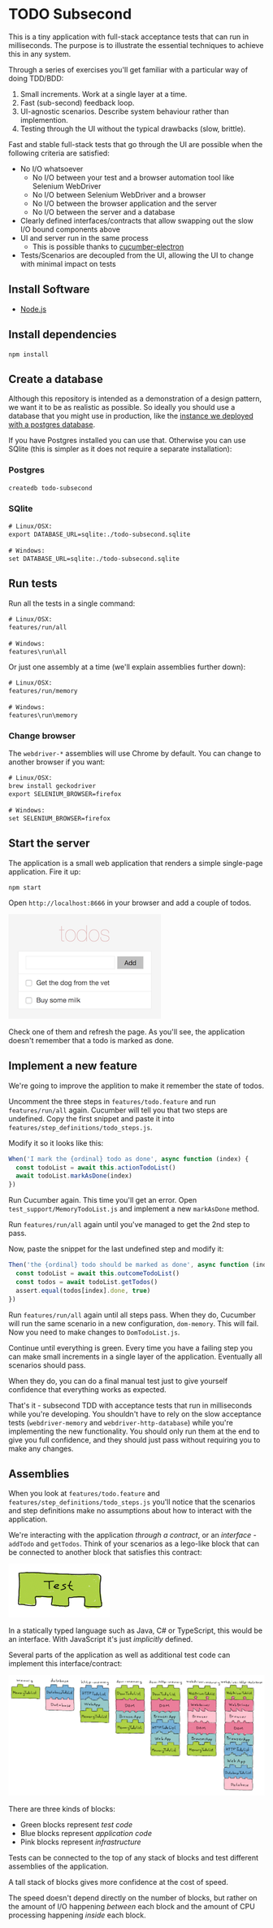 # TODO Subsecond

This is a tiny application with full-stack acceptance tests that can run in milliseconds. The purpose is to illustrate
the essential techniques to achieve this in any system.

Through a series of exercises you'll get familiar with a particular way of doing TDD/BDD:

1. Small increments. Work at a single layer at a time.
2. Fast (sub-second) feedback loop.
3. UI-agnostic scenarios. Describe system behaviour rather than implemention.
4. Testing through the UI without the typical drawbacks (slow, brittle).

Fast and stable full-stack tests that go through the UI are possible when the following criteria are satisfied:

* No I/O whatsoever
  * No I/O between your test and a browser automation tool like Selenium WebDriver
  * No I/O between Selenium WebDriver and a browser
  * No I/O between the browser application and the server
  * No I/O between the server and a database
* Clearly defined interfaces/contracts that allow swapping out the slow I/O bound components above
* UI and server run in the same process
  * This is possible thanks to [cucumber-electron](https://github.com/cucumber/cucumber-electron)
* Tests/Scenarios are decoupled from the UI, allowing the UI to change with minimal impact on tests

## Install Software

* [Node.js](https://nodejs.org/en/download/)

## Install dependencies

    npm install

## Create a database

Although this repository is intended as a demonstration of a design pattern, we want it to be as realistic as possible. So ideally you should use a database that you might use in production, like the [instance we deployed with a postgres database](https://todo-subsecond.herokuapp.com).

If you have Postgres installed you can use that. Otherwise you can use SQlite (this is simpler as it does not require a separate installation):

### Postgres

    createdb todo-subsecond

### SQlite

    # Linux/OSX:
    export DATABASE_URL=sqlite:./todo-subsecond.sqlite

    # Windows:
    set DATABASE_URL=sqlite:./todo-subsecond.sqlite

## Run tests

Run all the tests in a single command:

    # Linux/OSX:
    features/run/all

    # Windows:
    features\run\all

Or just one assembly at a time (we'll explain assemblies further down):

    # Linux/OSX:
    features/run/memory

    # Windows:
    features\run\memory

### Change browser

The `webdriver-*` assemblies will use Chrome by default. You can change to another browser if you want:

    # Linux/OSX:
    brew install geckodriver
    export SELENIUM_BROWSER=firefox

    # Windows:
    set SELENIUM_BROWSER=firefox

## Start the server

The application is a small web application that renders a simple single-page application. Fire it up:

    npm start

Open `http://localhost:8666` in your browser and add a couple of todos.

![screenshot](docs/screenshot.png)

Check one of them and refresh the page. As you'll see, the application doesn't remember that a todo is marked as done.

## Implement a new feature

We're going to improve the applition to make it remember the state of todos.

Uncomment the three steps in `features/todo.feature` and run `features/run/all` again. Cucumber will tell you that
two steps are undefined. Copy the first snippet and paste it into `features/step_definitions/todo_steps.js`.

Modify it so it looks like this:

```javascript
When('I mark the {ordinal} todo as done', async function (index) {
  const todoList = await this.actionTodoList()
  await todoList.markAsDone(index)
})
```

Run Cucumber again. This time you'll get an error. Open `test_support/MemoryTodoList.js` and implement a new
`markAsDone` method.

Run `features/run/all` again until you've managed to get the 2nd step to pass.

Now, paste the snippet for the last undefined step and modify it:

```javascript
Then('the {ordinal} todo should be marked as done', async function (index) {
  const todoList = await this.outcomeTodoList()
  const todos = await todoList.getTodos()
  assert.equal(todos[index].done, true)
})
```

Run `features/run/all` again until all steps pass. When they do, Cucumber will run the same scenario in a new configuration,
`dom-memory`. This will fail. Now you need to make changes to `DomTodoList.js`.

Continue until everything is green. Every time you have a failing step you can make small increments in a single layer
of the application. Eventually all scenarios should pass.

When they do, you can do a final manual test just to give yourself confidence that everything works as expected.

That's it - subsecond TDD with acceptance tests that run in milliseconds while you're developing. You shouldn't have to
rely on the slow acceptance tests (`webdriver-memory` and `webdriver-http-database`) while you're implementing the new
functionality. You should only run them at the end to give you full confidence, and they should just pass without
requiring you to make any changes.

## Assemblies

When you look at `features/todo.feature` and `features/step_definitions/todo_steps.js` you'll notice that the scenarios
and step definitions make no assumptions about how to interact with the application.

We're interacting with the application *through a contract*, or an *interface* - `addTodo` and `getTodos`. Think of your
scenarios as a lego-like block that can be connected to another block that satisfies this contract:

![lego](docs/test.png)

In a statically typed language such as Java, C# or TypeScript, this would be an interface. With JavaScript it's just
*implicitly* defined.

Several parts of the application as well as additional test code can implement this interface/contract:

![lego](docs/lego.png)

There are three kinds of blocks:

* Green blocks represent *test code*
* Blue blocks represent *application code*
* Pink blocks represent *infrastructure*

Tests can be connected to the top of any stack of blocks and test different assemblies
of the application.

A tall stack of blocks gives more confidence at the cost of speed.

The speed doesn't depend directly on the number of blocks, but rather on the
amount of I/O happening *between* each block and the amount of CPU processing
happening *inside* each block.
